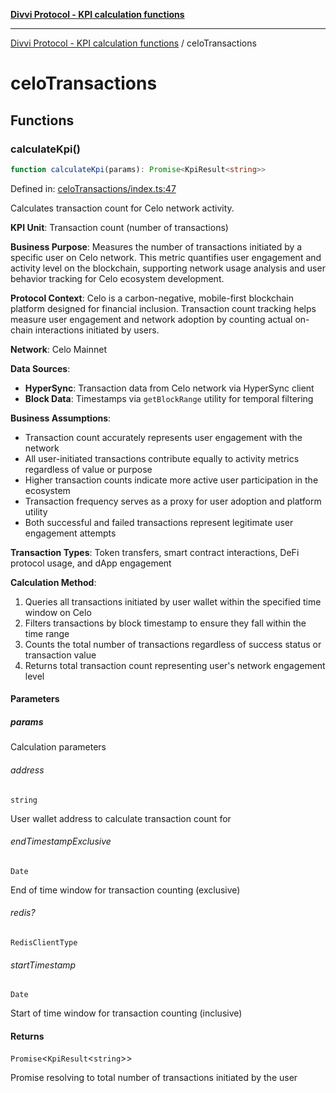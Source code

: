[**Divvi Protocol - KPI calculation functions**](README.md)

---

[Divvi Protocol - KPI calculation functions](README.md) / celoTransactions

# celoTransactions

## Functions

### calculateKpi()

```ts
function calculateKpi(params): Promise<KpiResult<string>>
```

Defined in: [celoTransactions/index.ts:47](https://github.com/divvi-xyz/divvi-protocol-v0/blob/main/scripts/calculateKpi/protocols/celoTransactions/index.ts#L47)

Calculates transaction count for Celo network activity.

**KPI Unit**: Transaction count (number of transactions)

**Business Purpose**: Measures the number of transactions initiated by a specific user on Celo network.
This metric quantifies user engagement and activity level on the blockchain, supporting network
usage analysis and user behavior tracking for Celo ecosystem development.

**Protocol Context**: Celo is a carbon-negative, mobile-first blockchain platform designed for financial
inclusion. Transaction count tracking helps measure user engagement and network adoption by counting
actual on-chain interactions initiated by users.

**Network**: Celo Mainnet

**Data Sources**:

- **HyperSync**: Transaction data from Celo network via HyperSync client
- **Block Data**: Timestamps via `getBlockRange` utility for temporal filtering

**Business Assumptions**:

- Transaction count accurately represents user engagement with the network
- All user-initiated transactions contribute equally to activity metrics regardless of value or purpose
- Higher transaction counts indicate more active user participation in the ecosystem
- Transaction frequency serves as a proxy for user adoption and platform utility
- Both successful and failed transactions represent legitimate user engagement attempts

**Transaction Types**: Token transfers, smart contract interactions, DeFi protocol usage, and dApp engagement

**Calculation Method**:

1. Queries all transactions initiated by user wallet within the specified time window on Celo
2. Filters transactions by block timestamp to ensure they fall within the time range
3. Counts the total number of transactions regardless of success status or transaction value
4. Returns total transaction count representing user's network engagement level

#### Parameters

##### params

Calculation parameters

###### address

`string`

User wallet address to calculate transaction count for

###### endTimestampExclusive

`Date`

End of time window for transaction counting (exclusive)

###### redis?

`RedisClientType`

###### startTimestamp

`Date`

Start of time window for transaction counting (inclusive)

#### Returns

`Promise`\<`KpiResult`\<`string`\>\>

Promise resolving to total number of transactions initiated by the user
